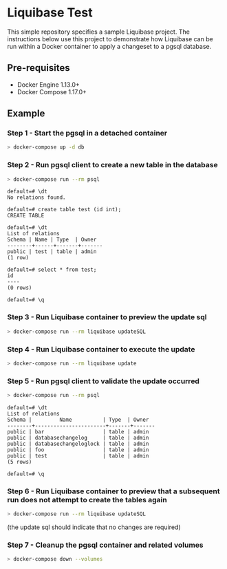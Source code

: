 # Liquibase Test

This simple repository specifies a sample Liquibase project. The instructions below
use this project to demonstrate how Liquibase can be run within a Docker container
to apply a changeset to a pgsql database.

## Pre-requisites
* Docker Engine 1.13.0+
* Docker Compose 1.17.0+

## Example
### Step 1 - Start the pgsql in a detached container

```bash
> docker-compose up -d db
```

### Step 2 - Run pgsql client to create a new table in the database

```bash
> docker-compose run --rm psql  
```

```psql
default=# \dt
No relations found.

default=# create table test (id int);
CREATE TABLE

default=# \dt
List of relations
Schema | Name | Type  | Owner
--------+------+-------+-------
public | test | table | admin
(1 row)

default=# select * from test;
id
----
(0 rows)

default=# \q
```

### Step 3 - Run Liquibase container to preview the update sql
```bash
> docker-compose run --rm liquibase updateSQL
```

### Step 4 - Run Liquibase container to execute the update
```bash
> docker-compose run --rm liquibase update
```

### Step 5 - Run pgsql client to validate the update occurred
```bash
> docker-compose run --rm psql
```

```psql
default=# \dt
List of relations
Schema |         Name          | Type  | Owner
--------+-----------------------+-------+-------
public | bar                   | table | admin
public | databasechangelog     | table | admin
public | databasechangeloglock | table | admin
public | foo                   | table | admin
public | test                  | table | admin
(5 rows)

default=# \q
```

### Step 6 - Run Liquibase container to preview that a subsequent run does not attempt to create the tables again
```bash
> docker-compose run --rm liquibase updateSQL
```

(the update sql should indicate that no changes are required)

### Step 7 - Cleanup the pgsql container and related volumes
```bash
> docker-compose down --volumes
```
